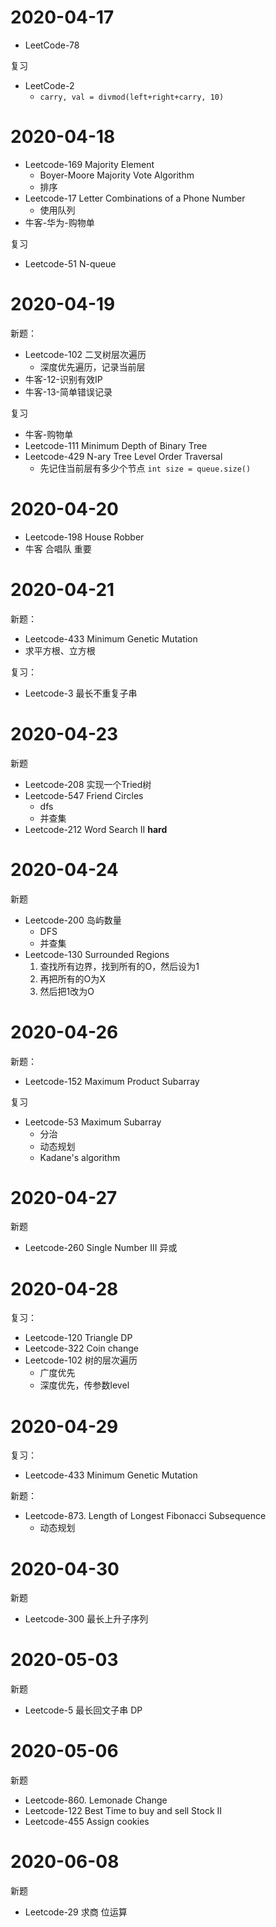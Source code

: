 # 2020-04-17

- LeetCode-78

复习
- LeetCode-2
  - `carry, val = divmod(left+right+carry, 10)`

# 2020-04-18

- Leetcode-169 Majority Element
  - Boyer-Moore Majority Vote Algorithm
  - 排序
- Leetcode-17 Letter Combinations of a Phone Number
  - 使用队列
- 牛客-华为-购物单

复习
- Leetcode-51 N-queue

# 2020-04-19

新题：
- Leetcode-102 二叉树层次遍历
  - 深度优先遍历，记录当前层
- 牛客-12-识别有效IP
- 牛客-13-简单错误记录

复习
- 牛客-购物单
- Leetcode-111 Minimum Depth of Binary Tree
- Leetcode-429 N-ary Tree Level Order Traversal
  - 先记住当前层有多少个节点 `int size = queue.size()`


# 2020-04-20

- Leetcode-198 House Robber
- 牛客 合唱队  重要


# 2020-04-21

新题：
- Leetcode-433 Minimum Genetic Mutation
- 求平方根、立方根

复习：
- Leetcode-3 最长不重复子串

# 2020-04-23

新题
- Leetcode-208 实现一个Tried树
- Leetcode-547 Friend Circles
  - dfs
  - 并查集
- Leetcode-212 Word Search II **hard**

# 2020-04-24

新题
- Leetcode-200 岛屿数量 
  - DFS
  - 并查集
- Leetcode-130 Surrounded Regions
  1. 查找所有边界，找到所有的O，然后设为1
  2. 再把所有的O为X
  3. 然后把1改为O

# 2020-04-26

新题：
- Leetcode-152 Maximum Product Subarray

复习
- Leetcode-53 Maximum Subarray
  - 分治
  - 动态规划
  - Kadane's algorithm


# 2020-04-27

新题
- Leetcode-260 Single Number III 异或


# 2020-04-28

复习：
- Leetcode-120 Triangle DP
- Leetcode-322 Coin change
- Leetcode-102 树的层次遍历
  - 广度优先
  - 深度优先，传参数level



# 2020-04-29

复习：
- Leetcode-433 Minimum Genetic Mutation

新题：
- Leetcode-873. Length of Longest Fibonacci Subsequence
  - 动态规划
  

# 2020-04-30

新题
- Leetcode-300 最长上升子序列

# 2020-05-03

新题
- Leetcode-5 最长回文子串 DP


# 2020-05-06

新题
- Leetcode-860. Lemonade Change
- Leetcode-122 Best Time to buy and sell Stock II
- Leetcode-455 Assign cookies


# 2020-06-08

新题
- Leetcode-29 求商 位运算